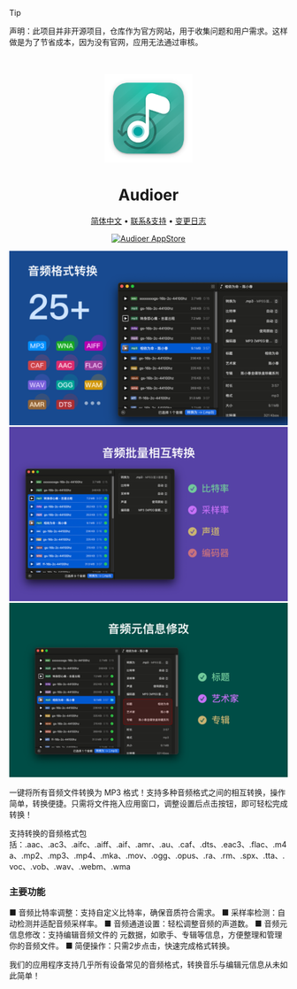 <!--idoc:ignore:start-->
> [!TIP]
> 声明：此项目并非开源项目，仓库作为官方网站，用于收集问题和用户需求。这样做是为了节省成本，因为没有官网，应用无法通过审核。
<!--idoc:ignore:end-->

<div align="center">
  <br />
  <br />
  <img src="./assets/logo.png" width="160" height="160">
  <h1>
    Audioer
  </h1>
  <!--rehype:style=border: 0;-->
  <p>
    <a href="./README.zh.md">简体中文</a> • 
    <a target="_blank" href="https://github.com/jaywcjlove/Audioer/issues/new?template=bug_report_cn.yml">联系&支持</a> • 
    <a href="https://github.com/jaywcjlove/Audioer/releases">变更日志</a>
  </p>
  <p>
    <a target="_blank" href="https://apps.apple.com/app/Audioer/6743841447" title="Audioer for macOS">
      <img alt="Audioer AppStore" src="https://jaywcjlove.github.io/sb/download/macos.svg" height="51">
    </a>
  </p>
</div>

![Audioer 1](./assets/screenshots-1-cn.png)
![Audioer 2](./assets/screenshots-2-cn.png)
![Audioer 3](./assets/screenshots-3-cn.png)

一键将所有音频文件转换为 MP3 格式！支持多种音频格式之间的相互转换，操作简单，转换便捷。只需将文件拖入应用窗口，调整设置后点击按钮，即可轻松完成转换！

支持转换的音频格式包括：.aac、.ac3、.aifc、.aiff、.aif、.amr、.au、.caf、.dts、.eac3、.flac、.m4a、.mp2、.mp3、.mp4、.mka、.mov、.ogg、.opus、.ra、.rm、.spx、.tta、.voc、.vob、.wav、.webm、.wma

### 主要功能

■ 音频比特率调整：支持自定义比特率，确保音质符合需求。
■ 采样率检测：自动检测并适配音频采样率。
■ 音频通道设置：轻松调整音频的声道数。
■ 音频元信息修改：支持编辑音频文件的 元数据，如歌手、专辑等信息，方便整理和管理你的音频文件。
■ 简便操作：只需2步点击，快速完成格式转换。

我们的应用程序支持几乎所有设备常见的音频格式，转换音乐与编辑元信息从未如此简单！


